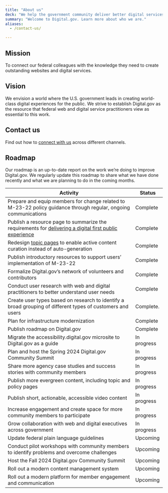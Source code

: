 ```yaml
---
title: "About us"
deck: "We help the government community deliver better digital services."
summary: "Welcome to Digital.gov. Learn more about who we are."
aliases:
  - /contact-us/

---
```


## Mission

To connect our federal colleagues with the knowledge they need to create outstanding websites and digital services.

## Vision

We envision a world where the U.S. government leads in creating world-class digital experiences for the public. We strive to establish Digital.gov as the resource that federal web and digital service practitioners view as essential to this work.

## Contact us

Find out how to [connect with us](https://digital.gov/about/contact/) across different channels.

## Roadmap

Our roadmap is an up-to-date report on the work we’re doing to improve Digital.gov. We regularly update this roadmap to share what we have done recently and what we are planning to do in the coming months.

<table class="usa-table">
  <thead>
    <tr>
      <th scope="col">Activity</th>
      <th scope="col">Status</th>
    </tr>
  </thead>
  <tbody>
    <tr>
      <td>Prepare and equip members for change related to M-23-22 policy guidance through regular, ongoing communications</th>
      <td>
        Complete
      </td>
    </tr>
    <tr>
      <td>Publish a resource page to summarize the requirements for <a href="https://digital.gov/resources/delivering-digital-first-public-experience/">delivering a digital first public experience</a></th>
      <td>
        Complete
      </td>
    </tr>
    <tr>
      <td>Redesign <a href="https://digital.gov/topics/">topic pages</a> to enable active content curation instead of auto-generation</th>
      <td>
        Complete
      </td>
    </tr>
    <tr>
      <td>Publish introductory resources to support users’ implementation of M-23-22</th>
      <td>
        Complete
      </td>
    </tr>
    <tr>
      <td>Formalize Digital.gov’s network of volunteers and contributors</th>
      <td>
        Complete
      </td>
    </tr>
    <tr>
      <td>Conduct user research with web and digital practitioners to better understand user needs</th>
      <td>
        Complete
      </td>
    </tr>
    <tr>
      <td>Create user types based on research to identify a broad grouping of different types of customers and users</th>
      <td>
        Complete.
      </td>
    </tr>
    <tr>
      <td>Plan for infrastructure modernization</th>
      <td>
        Complete
      </td>
    </tr>
    <tr>
      <td>Publish roadmap on Digital.gov</th>
      <td>
        Complete
      </td>
    </tr>
    <tr>
      <td>Migrate the accessibility.digital.gov microsite to Digital.gov as a guide</th>
      <td>
        In progress
      </td>
    </tr>
    <tr>
      <td>Plan and host the Spring 2024 Digital.gov Community Summit</th>
      <td>
        In progress
      </td>
    </tr>
    <tr>
      <td>Share more agency case studies and success stories with community members</th>
      <td>
        In progress
      </td>
    </tr>
    <tr>
      <td>Publish more evergreen content, including topic and policy pages</th>
      <td>
        In progress
      </td>
    </tr>
    <tr>
      <td>Publish short, actionable, accessible video content</th>
      <td>
        In progress
      </td>
    </tr>
    <tr>
      <td>Increase engagement and create space for more community members to participate</th>
      <td>
        In progress
      </td>
    </tr>
    <tr>
      <td>Grow collaboration with web and digital executives across government</th>
      <td>
        In progress
      </td>
    </tr>
    <tr>
      <td>Update federal plain language guidelines</th>
      <td>
        Upcoming
      </td>
    </tr>
    <tr>
      <td>Conduct pilot workshops with community members to identify problems and overcome challenges</th>
      <td>
        Upcoming
      </td>
    </tr>
    <tr>
      <td>Host the Fall 2024 Digital.gov Community Summit</th>
      <td>
        Upcoming
      </td>
    </tr>
    <tr>
      <td>Roll out a modern content management system</th>
      <td>
        Upcoming
      </td>
    </tr>
    <tr>
      <td>Roll out a modern platform for member engagement and communication</th>
      <td>
        Upcoming
      </td>
    </tr>
  </tbody>
</table>

